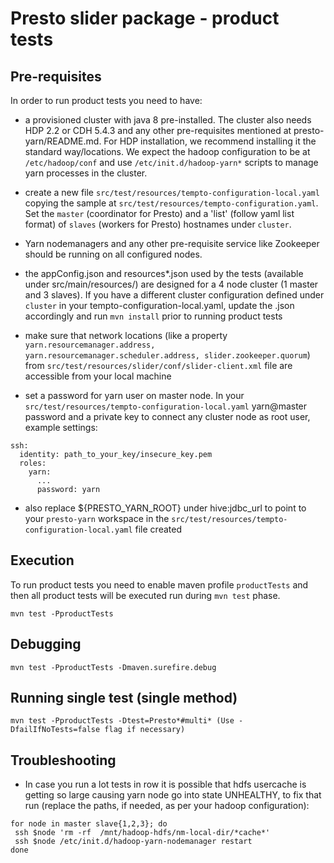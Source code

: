 # Presto slider package - product tests


## Pre-requisites

In order to run product tests you need to have: 

 * a provisioned cluster with java 8 pre-installed. The cluster also needs HDP 2.2 or CDH 5.4.3 and any other pre-requisites mentioned at presto-yarn/README.md. For HDP installation, we recommend installing it the standard way/locations. We expect the hadoop configuration to be at ```/etc/hadoop/conf``` and use ```/etc/init.d/hadoop-yarn*``` scripts to manage yarn processes in the cluster.

 * create a new file ```src/test/resources/tempto-configuration-local.yaml``` copying the sample at ```src/test/resources/tempto-configuration.yaml```. Set the ```master``` (coordinator for Presto) and a 'list' (follow yaml list format) of ```slaves``` (workers for Presto) hostnames under ```cluster```.

 * Yarn nodemanagers and any other pre-requisite service like Zookeeper should be running on all configured nodes.

 * the appConfig.json and resources*.json used by the tests (available under src/main/resources/) are designed for a 4 node cluster (1 master and 3 slaves). If you have a different cluster configuration defined under ```cluster``` in your tempto-configuration-local.yaml, update the .json accordingly and run ```mvn install``` prior to running product tests

 * make sure that network locations (like a property ```yarn.resourcemanager.address, yarn.resourcemanager.scheduler.address, slider.zookeeper.quorum```) from ```src/test/resources/slider/conf/slider-client.xml``` file are accessible from your local machine

 * set a password for yarn user on master node. In your ```src/test/resources/tempto-configuration-local.yaml``` yarn@master password and a private key to connect any cluster node as root user, example settings:

```
ssh:
  identity: path_to_your_key/insecure_key.pem
  roles:
    yarn:
      ...
      password: yarn
```

 * also replace ${PRESTO_YARN_ROOT} under hive:jdbc_url to point to your ```presto-yarn``` workspace in the ```src/test/resources/tempto-configuration-local.yaml``` file created

## Execution

To run product tests you need to enable maven profile ```productTests``` and then all product tests will be executed run during ```mvn test``` phase.
```
mvn test -PproductTests
```

## Debugging

```
mvn test -PproductTests -Dmaven.surefire.debug
```

## Running single test (single method)

```
mvn test -PproductTests -Dtest=Presto*#multi* (Use -DfailIfNoTests=false flag if necessary)
```

## Troubleshooting

 * In case you run a lot tests in row it is possible that hdfs usercache is getting so large causing yarn node go into state UNHEALTHY, to fix that run (replace the paths, if needed, as per your hadoop configuration):

```
for node in master slave{1,2,3}; do
 ssh $node 'rm -rf  /mnt/hadoop-hdfs/nm-local-dir/*cache*'
 ssh $node /etc/init.d/hadoop-yarn-nodemanager restart
done
```
